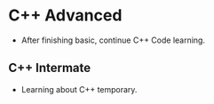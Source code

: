 # C++ Advanced
- After finishing basic, continue C++ Code learning. 

## C++ Intermate
- Learning about C++ temporary.